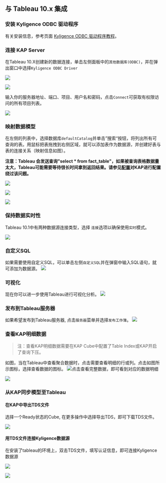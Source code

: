 ## 与 Tableau 10.x 集成

### 安装 Kyligence ODBC 驱动程序

有关安装信息，参考页面 [Kyligence ODBC 驱动程序教程](../driver/kyligence_odbc.cn.md)。

### 连接 KAP Server
在Tableau 10.X创建新的数据连接，单击左侧面板中的`其他数据库(ODBC)`，并在弹出窗口中选择`Kyligence ODBC Driver` 


![](images/tableau_10/step1_cn.png)

![](images/tableau_10/step2-2_cn.png)

输入你的服务器地址、端口、项目、用户名和密码，点击`Connect`可获取有权限访问的所有项目列表。


![](images/tableau_10/kyligence_odbc_03_cn.png)

### 映射数据模型

在左侧的列表中，选择数据库`defaultCatalog`并单击”搜索“按钮，将列出所有可查询的表。用鼠标把表拖拽到右侧区域，就可以添加表作为数据源，并创建好表与表的连接关系（映射信息如图）。

**注意：Tableau 会发送查询"select \* from fact\_table"，如果被查询表格数据量太大，Tableau可能需要等待很长时间拿到返回结果。请参见[配置](../config/basic_settings.cn.md#kylinqueryforce-limit)对KAP进行配置绕过该问题。**

![](images/tableau_10/step5_cn.png)


![](images/tableau_10/step11_cn.png)



![](images/tableau_10/step12_cn.png)

### 保持数据实时性

Tableau 10.1中有两种数据源连接类型，选择 `连接`选项以确保使用`实时`模式。

![](images/tableau_10/step9_cn.png)

### 自定义SQL
如果需要使用自定义SQL，可以单击左侧`自定义SQL`并在弹窗中输入SQL语句，就可添加为数据源。
![](images/tableau_10/step10_cn.png)

### 可视化
现在你可以进一步使用Tableau进行可视化分析。
![](images/tableau_10/step13_cn.png)

### 发布到Tableau服务器
如果希望发布到Tableau服务器, 点击`服务器`菜单并选择`发布工作簿`。
![](images/tableau_10/step14_cn.png)

### 查看KAP明细数据
> 注：查看KAP明细数据需要在KAP Cube中配置了Table Index或KAP开启了查询下压。

如图，当在Tableau中查看聚合数据时，点击需要查看明细的行或列。点击如图所示图标，选择查看数据的图标。
![](images/tableau_10/step15.PNG)点击查看完整数据，即可看到对应的数据明细

![](images/tableau_10/step16_cn.png)

### 从KAP同步模型至Tableau
#### 在KAP中导出TDS文件

选择一个Ready状态的Cube, 在更多操作中选择导出TDS，即可下载TDS文件。

![](images/tableau_10/step17_cn.png)

#### 用TDS文件连接Kyligence数据源
在安装了tableau的环境上，双击TDS文件，填写认证信息，即可连接Kyligence数据源

![](images/tableau_10/step18_cn.png)

![](images/tableau_10/step19_cn.png)